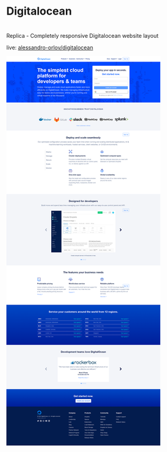 # Digitalocean <h1>

Replica - Completely responsive Digitalocean website layout

live: [alessandro-orlov/digitalocean](https://alessandro-orlov.github.io/html-css-digitalocean/)

![Digitalocean preview](https://github.com/alessandro-orlov/projects-preview-images/blob/main/DigitalOcean-git-preview-by-Alexander.png)
